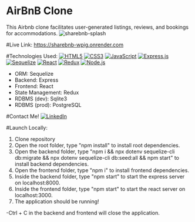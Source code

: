 # AirBnB Clone
This Airbnb clone facilitates user-generated listings, reviews, and bookings for accommodations.
![sharebnb-splash](https://github.com/willmchristensen/Sharebnb/assets/88559384/a4137a4d-210c-453d-a1fb-731cf0e9ee8a)

#Live Link: https://sharebnb-wpig.onrender.com

#Technologies Used:
[![HTML5](https://img.shields.io/badge/HTML5-E34F26?style=flat&logo=html5&logoColor=white)](https://developer.mozilla.org/en-US/docs/Web/Guide/HTML/HTML5)
[![CSS3](https://img.shields.io/badge/CSS3-1572B6?style=flat&logo=css3&logoColor=white)](https://developer.mozilla.org/en-US/docs/Web/CSS)
[![JavaScript](https://img.shields.io/badge/JavaScript-F7DF1E?style=flat&logo=javascript&logoColor=black)](https://developer.mozilla.org/en-US/docs/Web/JavaScript)
[![Express.js](https://img.shields.io/badge/Express.js-000000?style=flat&logo=express&logoColor=white)](https://expressjs.com/)
[![Sequelize](https://img.shields.io/badge/Sequelize-52B0E7?style=flat&logo=sequelize&logoColor=white)](https://sequelize.org/)
[![React](https://img.shields.io/badge/React-61DAFB?style=flat&logo=react&logoColor=white)](https://reactjs.org/)
[![Redux](https://img.shields.io/badge/Redux-764ABC?style=flat&logo=redux&logoColor=white)](https://redux.js.org/)
[![Node.js](https://img.shields.io/badge/Node.js-339933?style=flat&logo=node.js&logoColor=white)](https://nodejs.org/)
- ORM: Sequelize
- Backend: Express
- Frontend: React
- State Management: Redux
- RDBMS (dev): Sqlite3
- RDBMS (prod): PostgreSQL

#Contact Me!
[![LinkedIn](https://img.shields.io/badge/LinkedIn-Connect-blue?style=flat-square&logo=linkedin&logoColor=white)](https://www.linkedin.com/in/will-christensen-85531317a/)

#Launch Locally: 
1. Clone repository
2. Open the root folder, type "npm install" to install root dependencies.
3. Open the backend folder, type "npm i && npx dotenv sequelize-cli db:migrate && npx dotenv sequelize-cli db:seed:all && npm start" to install backend dependencies.
4. Open the frontend folder, type "npm i" to install frontend dependencies.
5. Inside the backend folder, type "npm start" to start the express server on localhost:8000.
6. Inside the frontend folder, type "npm start" to start the react server on localhost:3000.
7. The application should be running!

-Ctrl + C in the backend and frontend will close the application.
